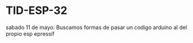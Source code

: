 # TID-ESP-32

sabado 11 de mayo:
Buscamos formas de pasar un codigo arduino al del propio esp epressif
